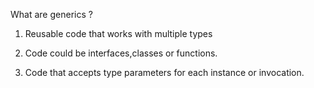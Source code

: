 What are generics ?

1. Reusable code that works with multiple types

2. Code could be interfaces,classes or functions.

3. Code that accepts type parameters for each instance or invocation.
